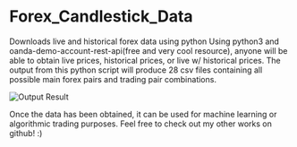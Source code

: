 # Forex_Candlestick_Data
Downloads live and historical forex data using python
Using python3 and oanda-demo-account-rest-api(free and very cool resource), anyone will be able to obtain 
live prices, historical prices, or live w/ historical prices. The output from this python script will produce 28
csv files containing all possible main forex pairs and trading pair combinations.

![Output Result](https://raw.githubusercontent.com/RetributionByRevenue/Forex_Candlestick_Data/master/Final%20Result.png)

Once the data has been obtained, it can be used for machine learning or algorithmic trading purposes. 
Feel free to check out my other works on github! :)
